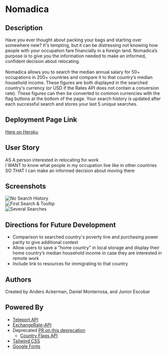 # Nomadica

## Description
Have you ever thought about packing your bags and starting over somewhere new? It's tempting, but it can be distressing not knowing how people with your occupation fare financially in a foreign land. Nomadica’s purpose is to give you the information needed to make an informed, confident decision about relocating.</br></br>
Nomadica allows you to search the median annual salary for 50+ occupations in 200+ countries and compare it to that country’s median household income. These figures are both displayed in the searched country's currency (or USD if the Rates API does not contain a conversion rate). These figures can then be converted to common currencies with the flag buttons at the bottom of the page. Your search history is updated after each successful search and stores your last 5 unique searches.

## Deployment Page Link

<a href="https://nomadica-app.herokuapp.com" rel="noopener noreferrer" >Here on Heroku</a>

## User Story
AS A person interested in relocating for work</br>
I WANT to know what people in my occupation live like in other countries</br>
SO THAT I can make an informed decision about moving there

## Screenshots
![No Search History](https://user-images.githubusercontent.com/65088117/88120282-92fced80-cb90-11ea-8d25-8fd0c9a47443.png)</br>
![First Search & Tooltip](https://user-images.githubusercontent.com/65088117/88120468-f38c2a80-cb90-11ea-9135-fd077c819d09.png)</br>
![Several Searches](https://user-images.githubusercontent.com/65088117/88120712-95ac1280-cb91-11ea-8ad4-ea801a8c0ce6.png)

## Directions for Future Development
* Comparison to searched country's poverty line and purchasing power parity to give additional context
* Allow users to save a "home country" in local storage and display their home country’s median household income in case they are interested in remote work
* Include link to resources for immigrating to that country

## Authors
Created by Anders Ackerman, Daniel Monterrosa, and Junior Escobar

## Powered By
* [Teleport API](https://developers.teleport.org/api/)
* [ExchangeRate-API](https://www.exchangerate-api.com/)
* Deprecated <a href="https://github.com/Dj-Viking/Nomadica/pull/55" rel="noopener noreferrer">PR on this deprecation</a>
  - [Country Flags API](https://www.countryflags.io/) 
* [Tailwind CSS](https://tailwindcss.com/)
* [Google Fonts](https://fonts.google.com/)